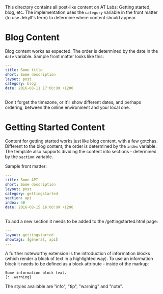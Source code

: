 This directory contains all post-like content on AT Labs: Getting started, blog, etc. The implementation uses the `category` variable in the front matter (to use Jekyll's term) to determine where content should appear.

# Blog Content

Blog content works as expected. The order is determined by the date in the `date` variable. Sample front matter looks like this:

```yaml
---
title: Some title
short: Some description
layout: post
category: blog
date: 2016-08-11 17:00:00 +1200
---
```

Don't forget the timezone, or it'll show different dates, and perhaps ordering, between the online environment and your local one.

# Getting Started Content

Content for getting started works just like blog content, with a few gotchas. Different to the blog content, the order is determined by the `index` variable. The template also supports dividing the content into sections - determined by the `section` variable.

Sample front matter:

```yaml
---
title: Some API
short: Some description
layout: post
category: gettingstarted
section: api
index: 40
date: 2016-08-15 16:00:00 +1200
---
```

To add a new section it needs to be added to the /gettingstarted.html page:

```yaml
---
layout: gettingstarted
showtags: [general, api]
---
```

A further noteworthy extension is the introduction of information blocks (which render a block of text in a highlighted way). To use an information block it needs to be defined as a block attribute - inside of the markup:

```
Some information block text.
{: .warning}
```

The styles available are "info", "tip", "warning" and "note".

